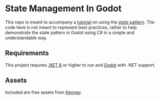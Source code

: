 # State Management In Godot

This repo is meant to accompany a [tutorial](https://patricktcoakley.com/tutorials/intro-state-pattern-in-games/) on using the [state pattern](https://en.wikipedia.org/wiki/State_pattern). The code here is not meant to represent best practices, rather to help demonstrate the state pattern in Godot using C# in a simple and understandable way.

## Requirements

This project requires [.NET 8](https://dotnet.microsoft.com/en-us/download/dotnet/8.0) or higher to run and [Godot](https://godotengine.org/download/) with .NET support.

## Assets

Included are free assets from [Kenney](https://www.kenney.nl).
